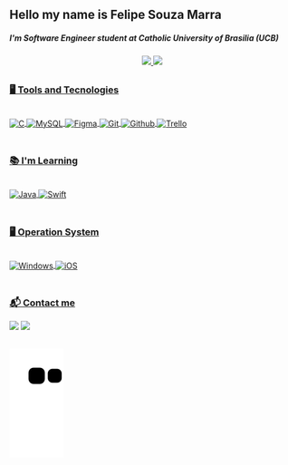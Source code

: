 ## Hello my name is Felipe Souza Marra
<div>
  <h5>I'm Software Engineer student at Catholic University of Brasilia (UCB)</h5>
</div>
  
<div align="center">
  <a href="https://github.com/Felipe-Souza-Marra">
  <img height="140" src="https://github-readme-stats.vercel.app/api?username=Felipe-Souza-Marra&show_icons=true&theme=highcontrast&include_all_commits=true&count_private=true"/>
  <img height="140" src="https://github-readme-stats.vercel.app/api/top-langs/?username=Felipe-Souza-Marra&layout=compact&langs_count=7&theme=highcontrast&count_private=true"/> 
</div>
  
##

### 🖥 Tools and Tecnologies
<div style="display: inline_block"><br>
  <img align="center" alt="C" height="40" width="40" src="https://cdn.jsdelivr.net/gh/devicons/devicon/icons/c/c-original.svg">
  <img align="center" alt="MySQL" height="40" width="40" src="https://cdn.jsdelivr.net/gh/devicons/devicon/icons/mysql/mysql-original.svg">
  <img align="center" alt="Figma" height="40" width="40" src="https://cdn.jsdelivr.net/gh/devicons/devicon/icons/figma/figma-original.svg">
  <img align="center" alt="Git" height="40" width="40" src="https://cdn.jsdelivr.net/gh/devicons/devicon/icons/git/git-original.svg">
  <img align="center" alt="Github" height="40" width="40" src="https://cdn.jsdelivr.net/gh/devicons/devicon/icons/github/github-original.svg">
  <img align="center" alt="Trello" height="40" width="40" src="https://cdn.jsdelivr.net/gh/devicons/devicon/icons/trello/trello-plain.svg">
</div></br>

##

### 📚 I'm Learning
<div style="display: inline_block"><br>
  <img align="center" alt="Java" height="40" width="40" src="https://cdn.jsdelivr.net/gh/devicons/devicon/icons/java/java-original.svg">
  <img align="center" alt="Swift" height="40" width="40" src="https://cdn.jsdelivr.net/gh/devicons/devicon/icons/swift/swift-original.svg">
</div></br>

##

### 🖥 Operation System
<div style="display: inline_block"><br>
  <img align="center" alt="Windows" height="40" width="40" src="https://cdn.jsdelivr.net/gh/devicons/devicon/icons/windows8/windows8-original.svg">
  <img align="center" alt="iOS" height="30" width="75" src="https://cdn.jsdelivr.net/gh/devicons/devicon/icons/apple/apple-original.svg">
</div></br>

##

### 📬 Contact me
<div>
  <a href="https://www.linkedin.com/in/felipe-souza-marra-8154a8208/" target="_blank"><img src="https://img.shields.io/badge/-LinkedIn-%230077B5?style=for-the-badge&logo=linkedin&logoColor=white" target="_blank"></a>
  <a href="mailto:felipemarra007@hotmail.com"><img src="https://img.shields.io/badge/Outlook-0078D4?style=for-the-badge&logo=microsoft-outlook&logoColor=white" target="_blank"></a>
</div>

##

  ![Snake animation](https://github.com/Felipe-Souza-Marra/felipe-souza-marra/blob/output/github-contribution-grid-snake.svg)
